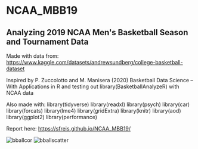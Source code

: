 # NCAA_MBB19
## Analyzing 2019 NCAA Men's Basketball Season and Tournament Data

Made with data from: https://www.kaggle.com/datasets/andrewsundberg/college-basketball-dataset

Inspired by P. Zuccolotto and M. Manisera (2020) Basketball Data Science – With Applications in R and testing out library(BasketballAnalyzeR) with NCAA data

Also made with: library(tidyverse)
library(readxl)
library(psych)
library(car)
library(forcats)
library(lme4)
library(gridExtra)
library(knitr)
library(aod)
library(ggplot2)
library(performance)

Report here: https://sfreis.github.io/NCAA_MBB19/

![bballcor](https://user-images.githubusercontent.com/54371512/226495779-dfc0efd1-6b20-4b78-be1e-7e0869a35ecd.png)
![bballscatter](https://user-images.githubusercontent.com/54371512/226496613-0fdfd627-d52e-49b5-860e-33aa95cf459b.png)
